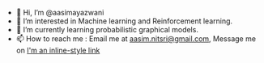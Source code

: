- 👋 Hi, I’m @aasimayazwani
- 👀 I’m interested in Machine learning and Reinforcement learning.  
- 🌱 I’m currently learning probabilistic graphical models. 
- 📫 How to reach me : Email me at aasim.nitsri@gmail.com, Message me on [I'm an inline-style link](https://www.google.com)
 
